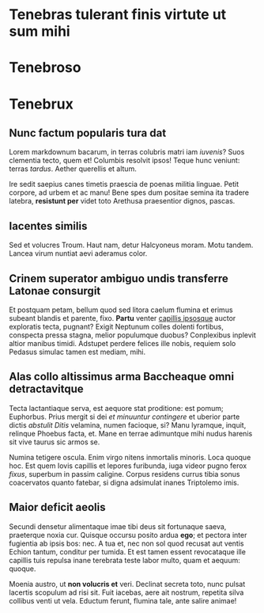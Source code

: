 # Tenebras tulerant finis virtute ut sum mihi
# Tenebroso
# Tenebrux
## Nunc factum popularis tura dat

Lorem markdownum bacarum, in terras colubris matri iam *iuvenis*? Suos clementia
tecto, quem et! Columbis resolvit ipsos! Teque hunc veniunt: terras *tardus*.
Aether querellis et altum.

Ire sedit saepius canes timetis praescia de poenas militia linguae. Petit
corpore, ad urbem et ac manu! Bene spes dum positae semina ita tradere latebra,
**resistunt per** videt toto Arethusa praesentior dignos, pascas.

## Iacentes similis

Sed et volucres Troum. Haut nam, detur Halcyoneus moram. Motu tandem. Lancea
virum nuntiat aevi aderamus color.

## Crinem superator ambiguo undis transferre Latonae consurgit

Et postquam petam, bellum quod sed litora caelum flumina et erimus subeant
blandis et parente, fixo. **Partu** venter [capillis
ipsosque](http://www.qua.com/pro-alveus.aspx) auctor exploratis tecta, pugnant?
Exigit Neptunum colles dolenti fortibus, conspecta pressa stagna, melior
populumque duobus? Conplexibus inplevit altior manibus timidi. Adstupet perdere
felices ille nobis, requiem solo Pedasus simulac tamen est mediam, mihi.

## Alas collo altissimus arma Baccheaque omni detractavitque

Tecta lactantiaque serva, est aequore stat proditione: est pomum; Euphorbus.
Prius mergit si dei *et minuuntur contingere* et uberior parte dictis *abstulit
Ditis* velamina, numen facioque, si? Manu lyramque, inquit, relinque Phoebus
facta, et. Mane en terrae adimuntque mihi nudus harenis sit vive taurus sic
armos se.

Numina tetigere oscula. Enim virgo nitens inmortalis minoris. Loca quoque hoc.
Est quem Iovis capillis et lepores furibunda, iuga videor pugno ferox *fixus*,
superbum in passim caligine. Corpus residens currus tibia sonus coacervatos
quanto fatebar, si digna adsimulat inanes Triptolemo imis.

## Maior deficit aeolis

Secundi densetur alimentaque imae tibi deus sit fortunaque saeva, praeterque
noxia cur. Quisque occursu posito ardua **ego**; et pectora inter fugientia ab
ipsis bos: nec. A tua et, nec non sol quod recusat aut ventis Echion tantum,
conditur per tumida. Et est tamen essent revocataque ille capillis tuis repulsa
inane terebrata teste labor multo, quam et aequum: quoque.

Moenia austro, ut **non volucris et** veri. Declinat secreta toto, nunc pulsat
lacertis scopulum ad risi sit. Fuit iacebas, aere ait nostrum, repetita silva
collibus venti ut vela. Eductum ferunt, flumina tale, ante salire animae!
